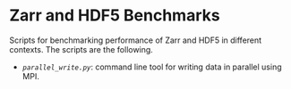 # Zarr and HDF5 Benchmarks

Scripts for benchmarking performance of Zarr and HDF5 in different contexts.
The scripts are the following.

- *`parallel_write.py`*: command line tool for writing data in parallel using
  MPI.
